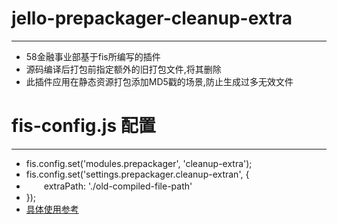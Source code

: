 ﻿# jello-prepackager-cleanup-extra
***
* 58金融事业部基于fis所编写的插件
* 源码编译后打包前指定额外的旧打包文件,将其删除
* 此插件应用在静态资源打包添加MD5戳的场景,防止生成过多无效文件


# fis-config.js 配置
***
* fis.config.set('modules.prepackager', 'cleanup-extra');
* fis.config.set('settings.prepackager.cleanup-extran', {
* 　　extraPath: './old-compiled-file-path'
* });
* [具体使用参考](http://fex-team.github.io/fis-site/docs/dev/plugin.html)